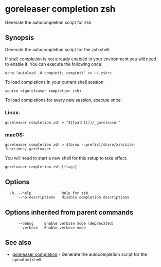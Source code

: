 # goreleaser completion zsh

Generate the autocompletion script for zsh

## Synopsis

Generate the autocompletion script for the zsh shell.

If shell completion is not already enabled in your environment you will need
to enable it. You can execute the following once:

    echo "autoload -U compinit; compinit" >> ~/.zshrc

To load completions in your current shell session:

    source <(goreleaser completion zsh)

To load completions for every new session, execute once:

### Linux:

    goreleaser completion zsh > "${fpath[1]}/_goreleaser"

### macOS:

    goreleaser completion zsh > $(brew --prefix)/share/zsh/site-functions/_goreleaser

You will need to start a new shell for this setup to take effect.

```
goreleaser completion zsh [flags]
```

## Options

```
  -h, --help              help for zsh
      --no-descriptions   disable completion descriptions
```

## Options inherited from parent commands

```
      --debug     Enable verbose mode (deprecated)
      --verbose   Enable verbose mode
```

## See also

- [goreleaser completion](/cmd/goreleaser_completion/) - Generate the autocompletion script for the specified shell
